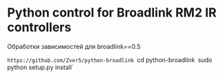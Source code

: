Python control for Broadlink RM2 IR controllers
===============================================

Обработки зависимостей для broadlink==0.5

`https://github.com/Zver5/python-broadlink
`cd python-broadlink`
`sudo python setup.py install`
